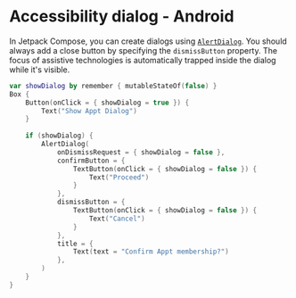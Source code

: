 # Accessibility dialog - Android

In Jetpack Compose, you can create dialogs using [`AlertDialog`](https://developer.android.com/reference/kotlin/androidx/compose/material3/package-summary#AlertDialog(kotlin.Function0,kotlin.Function0,androidx.compose.ui.Modifier,kotlin.Function0,kotlin.Function0,kotlin.Function0,kotlin.Function0,androidx.compose.ui.graphics.Shape,androidx.compose.ui.graphics.Color,androidx.compose.ui.graphics.Color,androidx.compose.ui.graphics.Color,androidx.compose.ui.graphics.Color,androidx.compose.ui.unit.Dp,androidx.compose.ui.window.DialogProperties)). You should always add a close button by specifying the `dismissButton` property. The focus of assistive technologies is automatically trapped inside the dialog while it's visible.

```kotlin
var showDialog by remember { mutableStateOf(false) }  
Box {  
    Button(onClick = { showDialog = true }) {  
        Text("Show Appt Dialog")  
    }  
  
    if (showDialog) {  
        AlertDialog(  
            onDismissRequest = { showDialog = false },  
            confirmButton = {  
                TextButton(onClick = { showDialog = false }) {  
                    Text("Proceed")  
                }  
            },  
            dismissButton = {  
                TextButton(onClick = { showDialog = false }) {  
                    Text("Cancel")  
                }  
            },  
            title = {  
                Text(text = "Confirm Appt membership?")  
            },  
        )  
    }  
}
